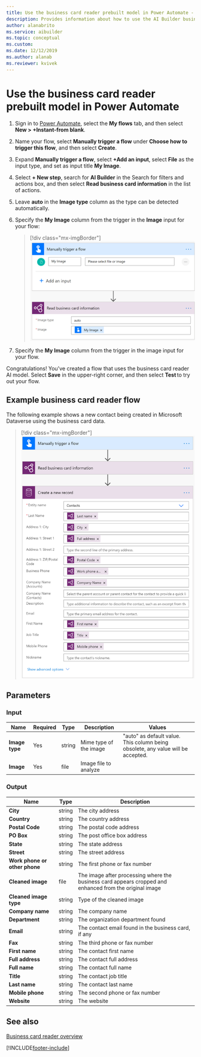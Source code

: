 ```yaml
---
title: Use the business card reader prebuilt model in Power Automate - AI Builder | Microsoft Docs
description: Provides information about how to use the AI Builder business card reader prebuilt model in Power Automate
author: alanabrito
ms.service: aibuilder
ms.topic: conceptual
ms.custom: 
ms.date: 12/12/2019
ms.author: alanab
ms.reviewer: kvivek
---
```


# Use the business card reader prebuilt model in Power Automate

1. Sign in to [Power Automate](https://flow.microsoft.com/), select the **My flows** tab, and then select **New > +Instant-from blank**.
1. Name your flow, select **Manually trigger a flow** under **Choose how to trigger this flow**, and then select **Create**.
1. Expand **Manually trigger a flow**, select **+Add an input**, select **File** as the input type, and set as input title **My Image**.
1. Select **+ New step**, search for **AI Builder** in the Search for filters and actions box, and then select **Read business card information** in the list of actions.
1. Leave **auto** in the **Image type** column as the type can be detected automatically.
1. Specify the **My Image** column from the trigger in the **Image** input for your flow:

    > [!div class="mx-imgBorder"]
    > ![Specify my image](media/flow-bcr.png "Specify my image")

1. Specify the **My Image** column from the trigger in the image input for your flow.

Congratulations! You've created a flow that uses the business card reader AI model. Select **Save** in the upper-right corner, and then select **Test** to try out your flow.

## Example business card reader flow
The following example shows a new contact being created in Microsoft Dataverse using the business card data.

   > [!div class="mx-imgBorder"]
   > !['Create new record' screen](media/flow-business-card-overview-2.png "'Create new record' screen")

## Parameters

### Input

|Name |Required |Type |Description |Values |
|---------|---------|---------|---------|---------|
|**Image type** |Yes |string |Mime type of the image|"auto" as default value. This column being obsolete, any value will be accepted. |
|**Image** |Yes |file |Image file to analyze| |


### Output

|Name |Type |Description |
|---------|---------|---------|
|**City** |string |The city address|
|**Country** |string |The country address|
|**Postal Code** |string |The postal code address|
|**PO Box** |string |The post office box address|
|**State** |string |The state address|
|**Street** |string |The street address|
|**Work phone or other phone** |string |The first phone or fax number|
|**Cleaned image** |file |The image after processing where the business card appears cropped and enhanced from the original image|
|**Cleaned image type** |string |Type of the cleaned image|
|**Company name** |string |The company name|
|**Department** |string |The organization department found|
|**Email** |string |The contact email found in the business card, if any|
|**Fax** |string |The third phone or fax number|
|**First name** |string |The contact first name|
|**Full address** |string |The contact full address|
|**Full name** |string |The contact full name|
|**Title** |string |The contact job title|
|**Last name** |string |The contact last name|
|**Mobile phone** |string |The second phone or fax number|
|**Website** |string |The website|

## See also

[Business card reader overview](prebuilt-business-card.md)


[!INCLUDE[footer-include](includes/footer-banner.md)]
